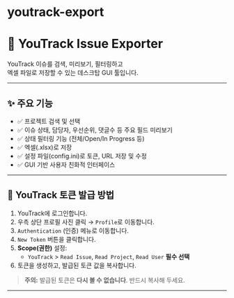 # youtrack-export
# 📂 YouTrack Issue Exporter

YouTrack 이슈를 검색, 미리보기, 필터링하고  
엑셀 파일로 저장할 수 있는 데스크탑 GUI 툴입니다.

---

## ✨ 주요 기능

- ✅ 프로젝트 검색 및 선택
- ✅ 이슈 상태, 담당자, 우선순위, 댓글수 등 주요 필드 미리보기
- ✅ 상태 필터링 기능 (전체/Open/In Progress 등)
- ✅ 엑셀(.xlsx)로 저장
- ✅ 설정 파일(config.ini)로 토큰, URL 저장 및 수정
- ✅ GUI 기반 사용자 친화적 인터페이스

---

## 🔑 YouTrack 토큰 발급 방법

1. YouTrack에 로그인합니다.
2. 우측 상단 프로필 사진 클릭 → `Profile`로 이동합니다.
3. `Authentication` (인증) 메뉴로 이동합니다.
4. `New Token` 버튼을 클릭합니다.
5. **Scope(권한)** 설정:  
   - `YouTrack` > `Read Issue`, `Read Project`, `Read User` **필수 선택**
6. 토큰을 생성하고, 발급된 토큰 값을 복사합니다.

> **주의:** 발급된 토큰은 **다시 볼 수 없습니다**. 반드시 복사해 두세요.

---
